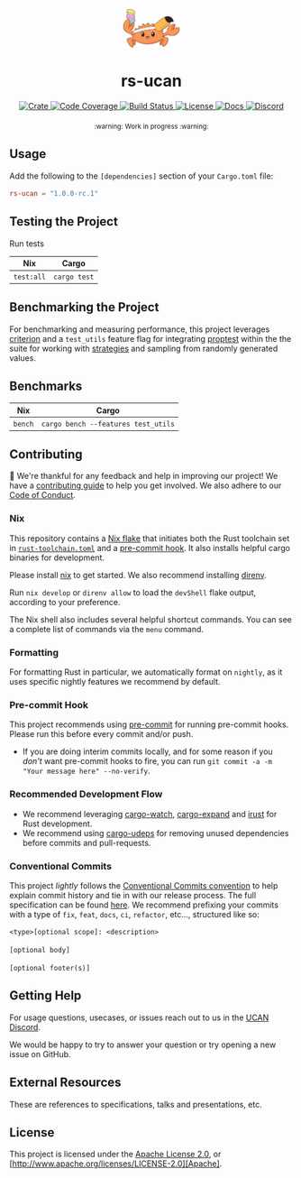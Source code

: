 <div align="center">
  <a href="https://github.com/ucan-wg/rs-ucan" target="_blank">
    <img src="https://raw.githubusercontent.com/ucan-wg/rs-ucan/main/assets/logo.png" alt="rs-ucan Logo" width="100"></img>
  </a>

  <h1 align="center">rs-ucan</h1>

  <p>
    <a href="https://crates.io/crates/rs-ucan">
      <img src="https://img.shields.io/crates/v/rs-ucan?label=crates" alt="Crate">
    </a>
    <a href="https://codecov.io/gh/ucan-wg/rs-ucan">
      <img src="https://codecov.io/gh/ucan-wg/rs-ucan/branch/main/graph/badge.svg?token=SOMETOKEN" alt="Code Coverage"/>
    </a>
    <a href="https://github.com/ucan-wg/rs-ucan/actions?query=">
      <img src="https://github.com/ucan-wg/rs-ucan/actions/workflows/tests_and_checks.yml/badge.svg" alt="Build Status">
    </a>
    <a href="https://github.com/ucan-wg/rs-ucan/blob/main/LICENSE">
      <img src="https://img.shields.io/badge/License-Apache%202.0-blue.svg" alt="License">
    </a>
    <a href="https://docs.rs/rs-ucan">
      <img src="https://img.shields.io/static/v1?label=Docs&message=docs.rs&color=blue" alt="Docs">
    </a>
    <a href="https://discord.gg/4UdeQhw7fv">
      <img src="https://img.shields.io/static/v1?label=Discord&message=join%20us!&color=mediumslateblue" alt="Discord">
    </a>
  </p>
</div>

<div align="center"><sub>:warning: Work in progress :warning:</sub></div>

## Usage

Add the following to the `[dependencies]` section of your `Cargo.toml` file:

```toml
rs-ucan = "1.0.0-rc.1"
```

## Testing the Project

Run tests

| Nix        | Cargo        |
|------------|--------------|
| `test:all` | `cargo test` |

## Benchmarking the Project

For benchmarking and measuring performance, this project leverages
[criterion][criterion] and a `test_utils` feature flag
for integrating [proptest][proptest] within the the suite for working with
[strategies][strategies] and sampling from randomly generated values.

## Benchmarks

| Nix     | Cargo                               |
|---------|-------------------------------------|
| `bench` | `cargo bench --features test_utils` |

## Contributing

:balloon: We're thankful for any feedback and help in improving our project!
We have a [contributing guide][CONTRIBUTING] to help you get involved. We
also adhere to our [Code of Conduct].

### Nix

This repository contains a [Nix flake] that initiates both the Rust
toolchain set in [`rust-toolchain.toml`] and a [pre-commit hook]. It also
installs helpful cargo binaries for development.

Please install [nix] to get started. We also recommend installing [direnv].

Run `nix develop` or `direnv allow` to load the `devShell` flake output,
according to your preference.

The Nix shell also includes several helpful shortcut commands.
You can see a complete list of commands via the `menu` command.

### Formatting

For formatting Rust in particular, we automatically format on `nightly`, as it
uses specific nightly features we recommend by default.

### Pre-commit Hook

This project recommends using [pre-commit][pre-commit] for running pre-commit
hooks. Please run this before every commit and/or push.

- If you are doing interim commits locally, and for some reason if you _don't_
  want pre-commit hooks to fire, you can run
  `git commit -a -m "Your message here" --no-verify`.

### Recommended Development Flow

- We recommend leveraging [cargo-watch][cargo-watch],
  [cargo-expand][cargo-expand] and [irust][irust] for Rust development.
- We recommend using [cargo-udeps][cargo-udeps] for removing unused dependencies
  before commits and pull-requests.

### Conventional Commits

This project *lightly* follows the [Conventional Commits
convention][commit-spec-site] to help explain
commit history and tie in with our release process. The full specification
can be found [here][commit-spec]. We recommend prefixing your commits with
a type of `fix`, `feat`, `docs`, `ci`, `refactor`, etc..., structured like so:

```
<type>[optional scope]: <description>

[optional body]

[optional footer(s)]
```

## Getting Help

For usage questions, usecases, or issues reach out to us in the [UCAN Discord].

We would be happy to try to answer your question or try opening a new issue on GitHub.

## External Resources

These are references to specifications, talks and presentations, etc.

## License

This project is licensed under the [Apache License 2.0][LICENSE], or
[http://www.apache.org/licenses/LICENSE-2.0][Apache].

<!-- Internal Links -->

[Benchmarking the Project]: #benchmarking-the-project
[Contributing]: #contributing
[External Resources]: #external-resources
[Getting Help]: #getting-help
[License]: #license
[Testing the Project]: #testing-the-project
[Usage]: #usage
[pre-commit hook]: #pre-commit-hook

<!-- Local Links -->

[CONTRIBUTING]: ./CONTRIBUTING.md
[LICENSE]: ./LICENSE
[Code of Conduct]: ./CODE_OF_CONDUCT.md
[`rust-toolchain.toml`]: ./rust-toolchain.toml

<!-- External Links -->

[Apache]: https://www.apache.org/licenses/LICENSE-2.0
[cargo-expand]: https://github.com/dtolnay/cargo-expand
[cargo-udeps]: https://github.com/est31/cargo-udeps
[cargo-watch]: https://github.com/watchexec/cargo-watch
[commit-spec]: https://www.conventionalcommits.org/en/v1.0.0/#specification
[commit-spec-site]: https://www.conventionalcommits.org/
[criterion]: https://github.com/bheisler/criterion.rs
[direnv]:https://direnv.net/
[irust]: https://github.com/sigmaSd/IRust
[nix]:https://nixos.org/download.html
[Nix flake]: https://nixos.wiki/wiki/Flakes
[pre-commit]: https://pre-commit.com/
[proptest]: https://github.com/proptest-rs/proptest
[strategies]: https://docs.rs/proptest/latest/proptest/strategy/trait.Strategy.html
[UCAN Discord]: https://discord.gg/4UdeQhw7fv
